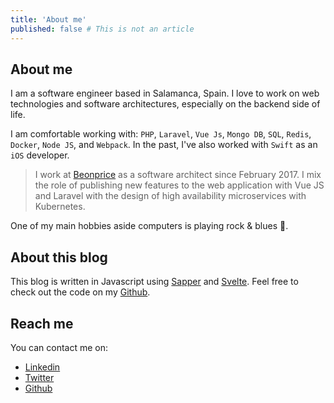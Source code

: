 ```yaml
---
title: 'About me'
published: false # This is not an article
---
```


## About me

I am a software engineer based in Salamanca, Spain. 
I love to work on web technologies and software architectures, especially on the backend side of life.

I am comfortable working with: `PHP`, `Laravel`, `Vue Js`, `Mongo DB`, `SQL`, `Redis`, `Docker`, `Node JS`, and `Webpack`. 
In the past, I've also worked with `Swift` as an `iOS` developer.

> I work at [Beonprice](https://beonprice.com/product) as a software architect since February 2017. 
> I mix the role of publishing new features to the web application with Vue JS and Laravel with the design of high availability microservices with Kubernetes.

One of my main hobbies aside computers is playing rock & blues :guitar:.

## About this blog

This blog is written in Javascript using [Sapper](https://sapper.svelte.dev/) and [Svelte](https://svelte.dev/). Feel free to check out the code on my [Github](https://github.com/angelblanco).  

## Reach me

You can contact me on:
- [Linkedin](https://www.linkedin.com/in/ángel-luis-blanco-mateos-41137b14b)
- [Twitter](https://twitter.com/angelblancodev)
- [Github](https://github.com/angelblanco)